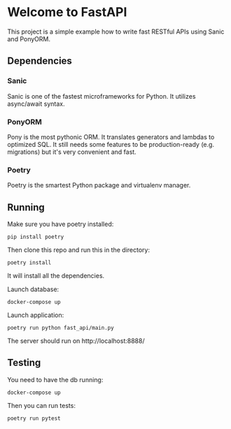 # Welcome to FastAPI

This project is a simple example how to write
fast RESTful APIs using Sanic and PonyORM.

## Dependencies

### Sanic

Sanic is one of the fastest microframeworks for Python.
It utilizes async/await syntax.

### PonyORM

Pony is the most pythonic ORM. It translates generators and lambdas
to optimized SQL. It still needs some features to be production-ready
(e.g. migrations) but it's very convenient and fast.

### Poetry

Poetry is the smartest Python package and virtualenv manager.

## Running

Make sure you have poetry installed:

    pip install poetry

Then clone this repo and run this in the directory:

    poetry install

It will install all the dependencies.

Launch database:

    docker-compose up

Launch application:

    poetry run python fast_api/main.py

The server should run on http://localhost:8888/

## Testing

You need to have the db running:

    docker-compose up

Then you can run tests:

    poetry run pytest



